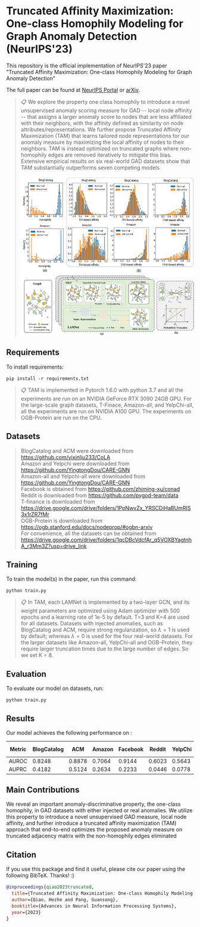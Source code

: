 # Truncated Affinity Maximization: One-class Homophily Modeling for Graph Anomaly Detection (NeurIPS'23)

This repository is the official implementation of NeurIPS'23 paper "Truncated Affinity Maximization: One-class
Homophily Modeling for Graph Anomaly Detection"

The full paper can be found at [NeurIPS Portal](https://nips.cc/virtual/2023/poster/70486) or [arXiv](https://arxiv.org/pdf/2306.00006.pdf).


>📋  We explore the  property one class homophily to introduce a novel unsupervised anomaly scoring measure for GAD -- local node affinity -- that assigns a larger anomaly score to nodes that are less affiliated with their neighbors, with the affinity defined as similarity on node attributes/representations.
We further propose Truncated Affinity Maximization (TAM) that learns tailored node representations for our anomaly measure by maximizing the local affinity of nodes to their neighbors.
TAM is instead optimized on truncated graphs where non-homophily edges are removed iteratively to mitigate this bias. Extensive empirical results on six real-world GAD datasets show that TAM substantially outperforms seven competing models
>
>![homo](homo.png)
![framework](framework.png)
## Requirements

To install requirements:

```setup
pip install -r requirements.txt
```


>📋  TAM is implemented in Pytorch 1.6.0 with python 3.7 and all the experiments are run on an NVIDIA GeForce RTX 3090 24GB GPU.   For the large-scale graph datasets, T-Finace, Amazon-all, and YelpChi-all, all the experiments are run on NVIDIA A100 GPU. The experiments on OGB-Protein are run on the CPU.

## Datasets
> BlogCatalog and ACM were downloaded from https://github.com/yixinliu233/CoLA <br>
> Amazon and Yelpchi were downloaded from  https://github.com/YingtongDou/CARE-GNN <br>
> Amazon-all and Yelpchi-all were downloaded from  https://github.com/YingtongDou/CARE-GNN <br>
> Facebook is obtained from  https://github.com/zhiming-xu/conad <br>
> Reddit is downloaded from https://github.com/pygod-team/data  <br>
> T-finance is downloaded from https://drive.google.com/drive/folders/1PpNwvZx_YRSCDiHaBUmRIS3x1rZR7fMr <br>
> OGB-Protein is downloaded from https://ogb.stanford.edu/docs/nodeprop/#ogbn-arxiv <br>
For convenience, all the datasets can be obtained from  https://drive.google.com/drive/folders/1qcDBcVdcfAr_q5VOXBYagtnhA_r3Mm3Z?usp=drive_link

## Training

To train the model(s) in the paper, run this command:

```train
python train.py
```

>📋  In TAM, each LAMNet is implemented by a two-layer GCN, and its weight parameters are optimized using Adam optimizer with 500 epochs and a learning rate of 1e-5 by default.  T=3 and K=4 are used for all datasets. Datasets with injected anomalies, such as BlogCatalog and ACM, require strong regularization, so $\lambda=1$ is used by default; whereas $\lambda=0$ is used for the four real-world datasets.
For the larger datasets like Amazon-all, YelpChi-all and OGB-Protein, they require larger truncation times  due to the large number of edges. So we set K = 8.
## Evaluation

To evaluate our model on datasets,  run:

```eval
python train.py 
```

## Results
Our model achieves the following performance on :

| Metric | BlogCatalog | ACM      | Amazon         | Facebook | Reddit | YelpChi | Amazon-all | YelpChi-all |T-finance | OGB-Protein |
|--------|-------------|----------|----------------|----------|--------|--------|--------|--------|--------|--------|
| AUROC  | 0.8248      | 0.8878   | 0.7064         | 0.9144   | 0.6023 | 0.5643 |0.8476 |0.5818	|0.6175|	0.7449|
| AUPRC  | 0.4182      | 0.5124   | 0.2634   | 0.2233  | 0.0446 | 0.0778 |0.4346|	0.1886|	0.0547	|0.2173|


## Main Contributions
We reveal an important anomaly-discriminative property, the one-class homophily, in GAD datasets with either injected or real anomalies. We utilize this property to introduce a novel unsupervised GAD measure, local node affinity, and further introduce a truncated affinity maximization (TAM) approach that end-to-end optimizes the proposed anomaly measure on truncated adjacency  matrix with the non-homophily edges eliminated




## Citation

If you use this package and find it useful, please cite our paper using the following BibTeX. Thanks! :)

```bibtex
@inproceedings{qiao2023truncated,
  title={Truncated Affinity Maximization: One-class Homophily Modeling for Graph Anomaly Detection},
  author={Qiao, Hezhe and Pang, Guansong},
  booktitle={Advances in Neural Information Processing Systems},
  year={2023}
}
```

